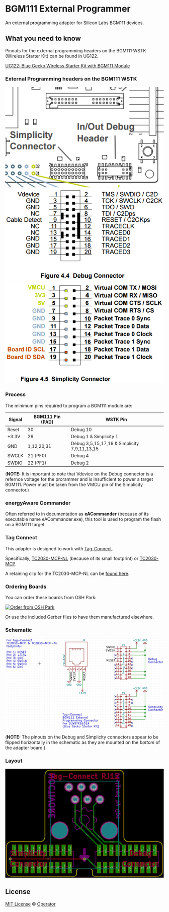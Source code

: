 # BGM111 External Programmer 

An external programming adapter for Silicon Labs BGM111 devices.

## What you need to know

Pinouts for the external programming headers on the BGM111 WSTK (Wireless Starter Kit) can be found in UG122.

[UG122: Blue Gecko Wireless Starter Kit with BGM111 Module](https://www.google.com/url?sa=t&rct=j&q=&esrc=s&source=web&cd=1&cad=rja&uact=8&ved=0ahUKEwjrmtf0zvjMAhVE72MKHVwzDXkQFggdMAA&url=https%3A%2F%2Fwww.silabs.com%2FSupport%2520Documents%2FRegisteredDocs%2FUG122.pdf&usg=AFQjCNE2OhnjrMbEJHGlx0I69SfRVHJmWA)

### External Programming headers on the BGM111 WSTK

<img src="https://raw.githubusercontent.com/EmbeddedDesign/BGM111-External-Programmer/master/images/BTM111_WSTK_Header_Location.png" width="540">

<img src="https://raw.githubusercontent.com/EmbeddedDesign/BGM111-External-Programmer/master/images/BGM111_WSTK_Debug_Connector.png" width="540">

<img src="https://raw.githubusercontent.com/EmbeddedDesign/BGM111-External-Programmer/master/images/BGM111_WSTK_Simplicity_Connector.png" width="540">

### Process

The minimum pins required to program a BGM111 module are:

| Signal | BGM111 Pin (PAD) | WSTK Pin |
| --- | --- | --- |
| Reset | 30 | Debug 10 |
| +3.3V | 29 | Debug 1 & Simplicity 1 |
| GND | 1,12,20,31 | Debug 3,5,15,17,19 & Simplicity 7,9,11,13,15 |
| SWCLK | 21 (PF0) | Debug 4 |
| SWDIO | 22 (PF1) | Debug 2 |

(**NOTE:** It is important to note that Vdevice on the Debug connector is a refernce voltage for the prorammer and is insufficient to power a target BGM111. Power must be taken from the VMCU pin of the Simplicity connector.)

### energyAware Commander

Often referred to in documentation as **eACommander** (because of its executable name eACommander.exe), this tool is used to program the flash on a BGM111 target.

### Tag Connect

This adapter is designed to work with [Tag-Connect](http://www.tag-connect.com/).

Specifically, [TC2030-MCP-NL](http://www.tag-connect.com/TC2030-MCP-NL) (because of its small footprint) or [TC2030-MCP](http://www.tag-connect.com/TC2030-MCP).

A retaining clip for the TC2030-MCP-NL can be [found here](http://www.tag-connect.com/TC2030-CLIP).

### Ordering Boards

You can order these boards from OSH Park:

<a href="https://oshpark.com/shared_projects/8CRzoYDR"><img src="https://a800d827b6de8403a51e-6ffc2e718631809086ea40332b2055f7.ssl.cf1.rackcdn.com/assets/badge-5b7ec47045b78aef6eb9d83b3bac6b1920de805e9a0c227658eac6e19a045b9c.png" alt="Order from OSH Park"></img></a>

Or use the included Gerber files to have them manufactured elsewhere.

### Schematic

![BGM111_External_Programmer_Schematic](/images/BGM111_External_Programmer_Schematic.png)

(**NOTE:** The pinouts on the Debug and Simplicity connectors appear to be flipped horizontally in the schematic as they are mounted on the *bottom* of the adapter board.)

### Layout

![BGM111_External_Programmer_Layout](/images/BGM111_External_Programmer_Layout.png)

## License

[MIT License](LICENSE) © [Operator](https://github.com/EmbeddedDesign)